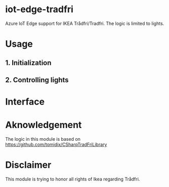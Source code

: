 # iot-edge-tradfri

Azure IoT Edge support for IKEA Trådfri/Tradfri. The logic is limited to lights.

# Usage

## 1. Initialization

## 2. Controlling lights

# Interface

# Aknowledgement

The logic in this module is based on https://github.com/tomidix/CSharpTradFriLibrary

# Disclaimer

This module is trying to honor all rights of Ikea regarding Trådfri.  
